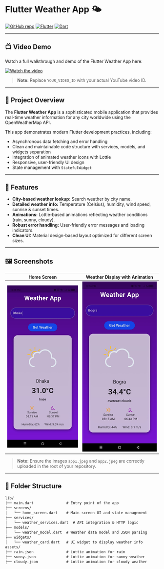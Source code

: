 # Flutter Weather App 🌤️

[![GitHub repo](https://img.shields.io/badge/GitHub-Repository-blue?logo=github)](https://github.com/arafat17469/Weather_app)
[![Flutter](https://img.shields.io/badge/Flutter-3.0.0-blue?logo=flutter)](https://flutter.dev/)
[![Dart](https://img.shields.io/badge/Dart-3.0.0-blue?logo=dart)](https://dart.dev/)

---

## 📺 Video Demo

Watch a full walkthrough and demo of the Flutter Weather App here:

[![Watch the video](https://img.youtube.com/vi/shorts/wiW_odxaq2o/0.jpg)]([https://youtu.be/YOUR_VIDEO_ID](https://www.youtube.com/shorts/wiW_odxaq2o))

> **Note:** Replace `YOUR_VIDEO_ID` with your actual YouTube video ID.

---

## 📝 Project Overview

The **Flutter Weather App** is a sophisticated mobile application that provides real-time weather information for any city worldwide using the OpenWeatherMap API.

This app demonstrates modern Flutter development practices, including:

- Asynchronous data fetching and error handling  
- Clean and maintainable code structure with services, models, and widgets separation  
- Integration of animated weather icons with Lottie  
- Responsive, user-friendly UI design  
- State management with `StatefulWidget`

---

## 🚀 Features

- **City-based weather lookup:** Search weather by city name.  
- **Detailed weather info:** Temperature (Celsius), humidity, wind speed, sunrise & sunset times.  
- **Animations:** Lottie-based animations reflecting weather conditions (rain, sunny, cloudy).  
- **Robust error handling:** User-friendly error messages and loading indicators.  
- **Clean UI:** Material design-based layout optimized for different screen sizes.

---

## 🖼️ Screenshots

| Home Screen | Weather Display with Animation |
|-------------|--------------------------------|
| ![Screenshot 1](https://github.com/arafat17469/Weather_app/blob/main/app1.jpeg) | ![Screenshot 2](https://github.com/arafat17469/Weather_app/blob/main/app2.jpeg) |

> **Note:** Ensure the images `app1.jpeg` and `app2.jpeg` are correctly uploaded in the root of your repository.

---

## 📂 Folder Structure

```plaintext
lib/
├── main.dart               # Entry point of the app
├── screens/
│   └── home_screen.dart    # Main screen UI and state management
├── services/
│   └── weather_services.dart  # API integration & HTTP logic
├── models/
│   └── weather_model.dart  # Weather data model and JSON parsing
├── widgets/
│   └── weather_card.dart   # UI widget to display weather info
assets/
├── rain.json               # Lottie animation for rain
├── sunny.json              # Lottie animation for sunny weather
├── cloudy.json             # Lottie animation for cloudy weather
